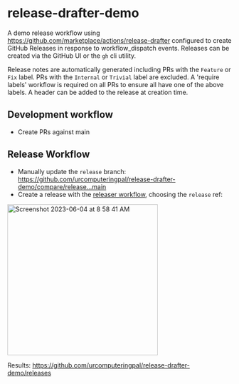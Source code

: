 # release-drafter-demo

A demo release workflow using https://github.com/marketplace/actions/release-drafter configured to create GitHub Releases in response to workflow_dispatch events. Releases can be created via the GitHub UI or the `gh` cli utility.

Release notes are automatically generated including PRs with the `Feature` or `Fix` label. PRs with the `Internal` or `Trivial` label are excluded. A 'require labels' workflow is required on all PRs to ensure all have one of the above labels. A header can be added to the release at creation time.

## Development workflow

- Create PRs against main

## Release Workflow

- Manually update the `release` branch: https://github.com/urcomputeringpal/release-drafter-demo/compare/release...main
- Create a release with the [releaser workflow](https://github.com/urcomputeringpal/release-drafter-demo/actions/workflows/releaser.yml), choosing the `release` ref:

<img width="338" alt="Screenshot 2023-06-04 at 8 58 41 AM" src="https://github.com/urcomputeringpal/release-drafter-demo/assets/47/2b3e4393-dab1-4c88-97f0-2b4dcf65a4da">

Results: https://github.com/urcomputeringpal/release-drafter-demo/releases
